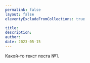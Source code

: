 ```yaml
---
permalink: false
layout: false
eleventyExcludeFromCollections: true

title:
description:
author: 
date: 2023-05-15
---
```


Какой-то текст поста №1.

